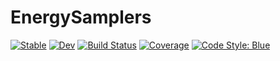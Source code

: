 

# EnergySamplers

[![Stable](https://img.shields.io/badge/docs-stable-blue.svg)](https://JuliaTrustworthyAI.github.io/EnergySamplers.jl/stable/) [![Dev](https://img.shields.io/badge/docs-dev-blue.svg)](https://JuliaTrustworthyAI.github.io/EnergySamplers.jl/dev/) [![Build Status](https://github.com/JuliaTrustworthyAI/EnergySamplers.jl/actions/workflows/CI.yml/badge.svg?branch=main)](https://github.com/JuliaTrustworthyAI/EnergySamplers.jl/actions/workflows/CI.yml?query=branch%3Amain) [![Coverage](https://codecov.io/gh/JuliaTrustworthyAI/EnergySamplers.jl/branch/main/graph/badge.svg)](https://codecov.io/gh/JuliaTrustworthyAI/EnergySamplers.jl) [![Code Style: Blue](https://img.shields.io/badge/code%20style-blue-4495d1.svg)](https://github.com/invenia/BlueStyle)
